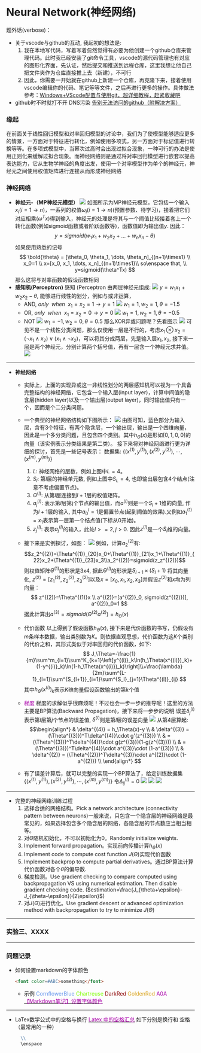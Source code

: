 # Neural Network(神经网络)
题外话(verbose)：
* 关于vscode与github的互动, 我起初的想法是:
  1. 我在本地写代码，写着写着忽然觉得有必要为他创建一个github仓库来管理代码。此时我已经安装了git命令工具，vscode的源代码管理也有对应的图形化界面，先认证，然后提交和推送到远程仓库，这里我想让他自己把文件夹作为仓库直接推上去（新建），不可行
  2. 因此，你需要一开始就在github上新建一个仓库，再克隆下来，接着使用vscode编辑你的代码、笔记等等文件，之后再进行更多的操作。具体做法参考：[Windows+VScode配置与使用git，超详细教程，赶紧收藏吧](https://blog.csdn.net/czjl6886/article/details/122129576)
* github时不时就打不开 DNS污染
  [告别无法访问的github（附解决方案）](https://cloud.tencent.com/developer/article/1904883)

### 缘起
在前面关于线性回归模型和对率回归模型的讨论中，我们为了使模型能够适应更多的情景，一方面对于特征进行转化，例如使用多项式，另一方面对于标记值进行转换等等。在多项式模型中，当幂次过高时会出现过拟合现象，一种可行的办法是使用正则化来缓解过拟合现象。而神经网络则是通过将对率回归模型进行嵌套以提高表达能力，它从生物学神经的角度出发，使用一个对率模型作为单个的神经元，神经元之间使用权值矩阵进行连接从而形成神经网络

### 神经网络
* **神经元-（MP神经元模型）**
  ![](https://files.mdnice.com/user/35698/e7b9d9ed-4c65-4482-8cd3-9736af369472.png)
  如图所示为MP神经元模型，它包括一个输入$x_i(i=1\rightarrow n)$，一系列的权值$\omega_i(i=1\rightarrow n)$(预置参数、待学习)，接着把它们对应相乘($\omega^Tx$)得到输入，神经元的处理是将其与一个阈值比较接着套上一个转化函数(例如sigmoid函数或者阶跃函数等)，函数值即为输出值$y$.
  因此：
  $$
  y=sigmoid(w_1x_1+w_2x_2+\dots+w_nx_n-\theta)
  $$
  如果使用熟悉的记号
  $$
  \bold{\theta} = [\theta_0, \theta_1, \dots, \theta_n]_{(n+1)\times1} \\
  x_0=1 \\
  x=[x_0, x_1, \dots, x_n]_{(n+1)\times1}\\
  so\enspace that, \\
  y=sigmoid(\theta^Tx)
  $$
  那么这将与对率函数的假设函数相同
* **感知机(Perceptron)**
  感知 (Perceptron 由两层神经元组成:
  ![](https://files.mdnice.com/user/35698/7c99728e-217c-4383-ac3b-bd797b5d326c.png)
  $y=w_1x_1+w_2x_2-\theta$, 能够进行线性的划分，例如与或非运算，
  * AND, $only\enspace when\enspace x_1=x_2=1\rightarrow y=1$
    ![](https://files.mdnice.com/user/35698/f0efad5f-5552-4ba5-ba7d-9c66e4b0eac4.png)
    $w_1=1, w_2=1, \theta=-1.5$
  * OR, $only\enspace when\enspace x_1=x_2=0\rightarrow y=0$
  ![](https://files.mdnice.com/user/35698/76295f0f-11d5-45b7-a2f5-3bace948af0d.png)
  $w_1=1, w_2=1, \theta=-0.5$
  * NOT
  ![](https://files.mdnice.com/user/35698/3e601006-e1b4-474d-985c-dcb684743c39.png)
  $w_1=-1, w_2=0, \theta=0.5$
  那么XOR异或问题呢？先看图示
  ![](https://files.mdnice.com/user/35698/bd418492-e504-43c4-8b57-9fc88996d106.png)
  可见不是一个线性分类问题，那么仅使用一层是不行的，考虑$x_1\otimes x_2 = (\lnot x_1\land x_2)\lor(x_1\land\lnot x_2)$，可以将其分成两层，先是输入层$x_1,x_2$, 接下来一层是两个神经元，分别计算两个括号值，再有一层含一个神经元求并值。
  ![](https://files.mdnice.com/user/35698/49465e3c-bebb-40df-ada5-9c5f67a88c3b.png)
---
* **神经网络**
  * 实际上，上面的实现异或这一非线性划分的两层感知机可以视为一个具备完整结构的神经网络，它包含一个输入层(input layer)，计算中间值的隐含层(hidden layer)以及一个输出层(output layer)，同时输出值只有一个，因而是个二分类问题。
  * 一个典型的神经网络结构如下图所示：
  ![](https://files.mdnice.com/user/35698/79339480-9e90-4443-95ab-86564029a585.png)
  由图可知，蓝色部分为输入层，含有3个特征，有两个隐含层，一个输出层，输出是一个四维向量，因此是一个多分类问题，且包含四个类别。其中$h_{\Theta}(x)$是形如$[0,1,0,0]$的向量（该实例表示分类结果是第二类）。
  接下来将对神经网络进行更为详细的探讨，首先是一些记号表示：
    数据集: $\{(x^{(1)}, y^{(1)}), (x^{(2)}, y^{(2)}), \cdots, (x^{(m)}, y^{(m)})\}$
    1. $L$: 神经网络的层数，例如上图中$L=4$。
    2. $S_l$: 第$l$层的神经单元数, 例如上图中$S_L=4$, 也即输出层包含4个结点(注意不考虑偏置节点)。
    3. $\Theta^{(l)}$: 从第$l$层连接到$l+1$层的权值矩阵。
    4. $a^{(l)}_j$: 表示第$l$层第j个节点的输出值，而$a^{(l)}$则是一个$S_l+1$维的向量, 作为$l+1$层的输入, 其中$a^{l}_0=1$是偏置节点(起到阈值的效果).又例如$a^{(1)}_1=x_1$表示第一层第一个结点值(下标从0开始)。
    5. $z^{(l)}_j$: 表示$a^{(l)}_j$的输入，此处$l>=2, j>0$. 因此$z^{(l)}$是一个$S_l$维的向量。
  * 接下来是实例探讨，如图：
    ![](https://files.mdnice.com/user/35698/0cc01571-f1de-44ff-bb97-e7653ed8e441.png)
    例如，计算$a_2^{(2)}$有:
    $$z_2^{(2)}=\Theta^{(1)}_{20}x_0+\Theta^{(1)}_{21}x_1+\Theta^{(1)}_{22}x_2+\Theta^{(1)}_{23}x_3\\a_2^{(2)}=sigmoid(z_z^{(2)})$$
    则权值矩阵$\Theta^{(1)}$的形状是3x4, 据此$\Theta^{(l)}$的形状是$S_{l+1}\times(S_l+1)$
    将其向量化, $z^{(2)}=[z^{(2)}_1, z^{(2)}_2, z^{(2)}_3]$以及$x=[x_0, x_1, x_2, x_3]$并假设$z^{(2)}$和$x$均为列向量：
    $$
    z^{(2)}=\Theta^{(1)}x \\
    a^{(2)}=[a^{(2)}_0, sigmoid(z^{(2)})], a^{(2)}_0=1
    $$
    据此计算出$a^{(3)} = sigmoid(\Theta^{(2)}a^{(2)})=h_\Theta(x)$

  * 代价函数
    以上得到了假设函数$h_\Theta(x)$, 接下来是代价函数的书写，仍假设有$m$条样本数据，输出类别数为$K$。则依据直观思想，代价函数为这$K$个类别的代价之和，其形式类似于对率回归的代价函数，如下:
    $$
      J_\Theta=-\frac{1}{m}\sum^m_{i=1}\sum^K_{k=1}\left[y^{(i)}_k\ln(h_\Theta(x^{(i)})_k)+(1-y^{(i)}_k)\ln(1-h_\Theta(x^{(i)})_k)\right]\\+\frac{\lambda}{2m}\sum^{L-1}_{l=1}\sum^{S_{l+1}}_{i=1}\sum^{S_l}_{j=1}\Theta^{(l)}_{ij}
    $$
    其中$h_\Theta(x^{(i)})_k$表示$K$维向量假设函数输出的第$k$个值
  * <font color = #A0A>梯度</font>
    梯度的求解似乎很麻烦呢！不过也会一步一步的推导呢！这里的方法主要是BP算法(Backward Propagation)，接下来将一步步的说明
    误差$\delta_j^{(l)}$表示第$l$层第$j$个节点的误差值, $\delta^{(l)}$则是第$l$层的误差向量
    ![](https://files.mdnice.com/user/35698/a1a69877-6592-46a5-ad54-b304218ca579.png)
    从第4层算起:
    $$\begin{align*}
        & \delta^{(4)} = h_\Theta(x)-y \\
        & \delta^{(3)} = (\Theta^{(3)})^T\delta^{(4)}\cdot g'(z^{(3)}) \\
        & =(\Theta^{(3)})^T\delta^{(4)}\cdot g(z^{(3)})(1-g(z^{(3)})) \\
        & = (\Theta^{(3)})^T\delta^{(4)}\cdot a^{(3)}\cdot (1-a^{(3)}) \\
        & \delta^{(2)} = (\Theta^{(2)})^T\delta^{(3)}\cdot a^{(2)}\cdot (1-a^{(2)}) \\
    \end{align*}
    $$
  * 有了误差计算后，就可以完整的实现一个BP算法了，给定训练数据集$\{(x^{(1)}, y^{(1)}), (x^{(2)}, y^{(2)}), \cdots, (x^{(m)}, y^{(m)})\}$
  令$\Delta_{ij}^{(l)}=0$
  ![](https://files.mdnice.com/user/35698/9aae86be-411b-47f7-91bf-1036625f2912.png)
  ![](https://files.mdnice.com/user/35698/2cbbe77c-5dd3-4ae6-86ca-39bca3f80ed0.png)
  ![](https://files.mdnice.com/user/35698/51601ecd-33bd-4f39-ae6f-a6d98f74d427.png)
---
* 完整的神经网络训练过程
    1. 选择合适的网络结构。Pick a network architecture (connectivity pattern between neurons)一般来说，只包含一个隐含层的神经网络是最常见的，如果选择包含多个隐含层的网络，各隐含层的节点数应当相当相等。
    2. 对$\Theta$随机初始化，不可以初始化为0。Randomly initialize weights. 
    3. Implement forward propagation。实现前向传播计算$h_\Theta(x)$
    4. Implement code to compute cost function $J(\Theta)$实现代价函数
    5. Implement backprop to compute partial derivatives。通过BP算法计算代价函数对各个$\theta$的偏导数.
    6. 梯度检测。Use gradient checking to compare computed using backpropagation VS using  numerical estimation. Then disable gradient checking code. ($estimation=\frac{J_{\theta+\epsilon}-J_{\theta-\epsilon}}{2\epsilon}$)
    7. 对$J(\Theta)$进行优化。Use gradient descent or advanced optimization method with backpropagation to try to  minimize $J(\Theta)$

---
### 实验三、XXXX
---
### 问题记录
* 如何设置markdown的字体颜色
    ```html
    <font color=#ABC>something</font>
    ```
    * 示例
    <font color=CornflowerBlue>CornflowerBlue</font>
    <font color=Chartreuse>Chartreuse</font>
    <font color=DarkRed>DarkRed</font>
    <font color=GoldenRod>GoldenRod</font>
    <font color=#A0A>A0A</font>
    [<font color = #A0A>【Markdown笔记】设置字体颜色</font>](https://blog.csdn.net/u012028275/article/details/115445362)
---
* LaTex数学公式中的空格与换行
  [<font color = #A0A>Latex 中的空格汇总</font>](https://blog.csdn.net/hysterisis/article/details/114123131)
  如下分别是换行和 空格（最常用的一种）
  ```markdown
    \\
    \enspace
  ```